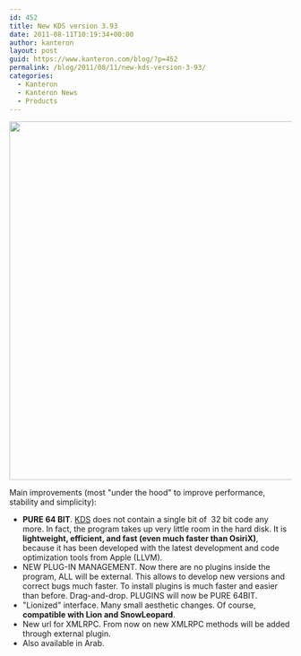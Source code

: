 ```yaml
---
id: 452
title: New KDS version 3.93
date: 2011-08-11T10:19:34+00:00
author: kanteron
layout: post
guid: https://www.kanteron.com/blog/?p=452
permalink: /blog/2011/08/11/new-kds-version-3-93/
categories:
  - Kanteron
  - Kanteron News
  - Products
---
```

<img class="aligncenter" title="KDS 3.93" src="https://farm7.static.flickr.com/6075/6031381671_bec0a6e759_z.jpg" alt="" width="514" height="640" />

Main improvements (most "under the hood" to improve performance, stability and simplicity):

  * **PURE 64 BIT**. [KDS](https://www.kanteron.com/blog/products/kds/ "KDS") does not contain a single bit of  32 bit code any more. In fact, the program takes up very little room in the hard disk. It is **lightweight, efficient, and fast (even much faster than OsiriX)**, because it has been developed with the latest development and code optimization tools from Apple (LLVM).
  * NEW PLUG-IN MANAGEMENT. Now there are no plugins inside the program, ALL will be external. This allows to develop new versions and correct bugs much faster. To install plugins is much faster and easier than before. Drag-and-drop. PLUGINS will now be PURE 64BIT.
  * "Lionized" interface. Many small aesthetic changes. Of course, **compatible with Lion and SnowLeopard**.
  * New url for XMLRPC. From now on new XMLRPC methods will be added through external plugin.
  * Also available in Arab.